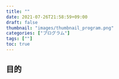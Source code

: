 ```yaml
---
title: ""
date: 2021-07-26T21:58:59+09:00
draft: false
thumbnail: "images/thumbnail_program.png"
categories: ["プログラム"]
tags: [""]
toc: true
---
```


## 目的
